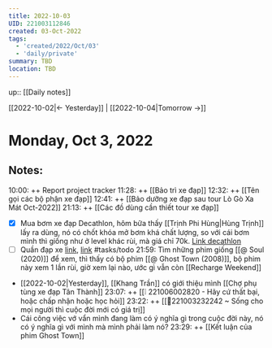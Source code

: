 ```yaml
---
title: 2022-10-03
UID: 221003112846
created: 03-Oct-2022
tags:
  - 'created/2022/Oct/03'
  - 'daily/private'
summary: TBD
location: TBD
---
```

up:: [[Daily notes]]

[[2022-10-02|<- Yesterday]] | [[2022-10-04|Tomorrow ->]]
# Monday, Oct 3, 2022

## Notes:
10:00: ++ Report project tracker
11:28: ++ [[Bảo trì xe đạp]]
12:32: ++ [[Tên gọi các bộ phận xe đạp]]
12:41: ++ [[Bảo dưỡng xe đạp sau tour Lò Gò Xa Mát Oct-2022]]
21:13: ++ [[Các đồ dùng cần thiết tour xe đạp]]

- [x] Mua bơm xe đạp Decathlon, hôm bữa thấy [[Trịnh Phi Hùng|Hùng Trịnh]] lấy ra dùng, nó có chốt khóa mở bơm khá chất lượng, so với cái bơm mình thì giống như ở level khác rùi, mà giá chỉ 70k. [Link decathlon](https://www.decathlon.vn/vi/p/8056700/bom-xe-dap/bom-tay-100-cho-xe-dap-den?gclid=Cj0KCQjwkOqZBhDNARIsAACsbfJjVon58AZwsf9vasuax3wWYttUIQZ1er9auwqiWpncr6AQ-irgoFMaAgLSEALw_wcB)
- [ ] Quần đạp xe [link](https://www.decathlon.vn/vi/p/8562103/quan-dap-xe/quan-dap-xe-dia-hinh-st-100-cho-nam-den), [link](https://www.decathlon.vn/vi/p/8381864/quan-dap-xe/quan-short-dap-xe-dia-hinh-100-den) #tasks/todo 
21:59: Tìm những phim giống [[@ Soul (2020)]] để xem, thì thấy có bộ phim [[@ Ghost Town (2008)]], bộ phim này xem 1 lần rùi, giờ xem lại nào, ước gì vẫn còn [[Recharge Weekend]]

- [[2022-10-02|Yesterday]], [[Khang Trần]] có giới thiệu mình [[Chợ phụ tùng xe đạp Tân Thành]]
23:07: ++ [[❕ 221006002820 - Hãy cứ thất bại, hoặc chấp nhận hoặc học hỏi]]
23:22: ++ [[💬221003232242 ~ Sống cho mọi người thì cuộc đời mới có giá trị]]
- Cái công việc vớ vẩn mình đang làm có ý nghĩa gì trong cuộc đời này, nó có ý nghĩa gì với mình mà mình phải làm nó? 
23:29: ++ 
[[Kết luận của phim Ghost Town]]
